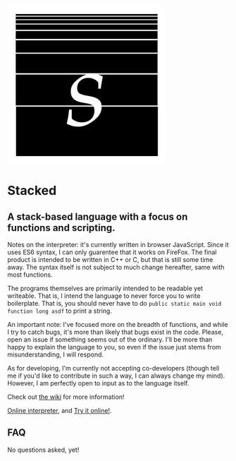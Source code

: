 ![logo](./logo.svg)

# Stacked

## A stack-based language with a focus on functions and scripting.


Notes on the interpreter: it's currently written in browser JavaScript. Since it uses ES6 syntax, I can only guarentee that it works on FireFox. The final product is intended to be written in C++ or C, but that is still some time away. The syntax itself is not subject to much change hereafter, same with most functions.

The programs themselves are primarily intended to be readable yet writeable. That is, I intend the language to never force you to write boilerplate. That is, you should never have to do `public static main void function long asdf` to print a string.

An important note: I've focused more on the breadth of functions, and while I try to catch bugs, it's more than likely that bugs exist in the code. Please, open an issue if something seems out of the ordinary. I'll be more than happy to explain the language to you, so even if the issue just stems from misunderstanding, I will respond.

As for developing, I'm currently not accepting co-developers (though tell me if you'd like to contribute in such a way, I can always change my mind). However, I am perfectly open to input as to the language itself.

Check out [the wiki](https://github.com/ConorOBrien-Foxx/stacked/wiki) for more information!

[Online interpreter](https://conorobrien-foxx.github.io/stacked/stacked.html), and [Try it online!](http://tio.run/#stacked).

## FAQ

No questions asked, yet!